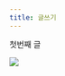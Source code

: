```yaml
---
title: 글쓰기
---
```

첫번째 글

![](https://goqual-homepage-images.s3.ap-northeast-2.amazonaws.com/2023/11/17/6ec444fc7babd1b640a29fa14_231006.jpg)
